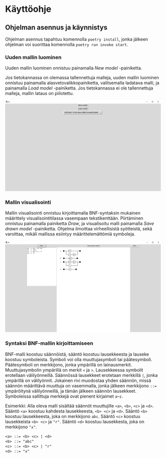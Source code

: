 # Käyttöohje

## Ohjelman asennus ja käynnistys
Ohjelman asennus tapahtuu komennolla `poetry install`, jonka jälkeen ohjelman voi suorittaa komennolla `poetry run invoke start`.

### Uuden mallin luominen

Uuden mallin luominen onnistuu painamalla *New model* -painiketta.

Jos tietokannassa on olemassa tallennettuja malleja, uuden mallin luominen onnistuu painamalla alasvetovalikkopainiketta, valitsemalla ladatava malli, ja painamalla *Load model* -painiketta. Jos tietokannassa ei ole tallennettuja malleja, mallin lataus on piilotettu.

![load_model](./imgs/instructions/load_model.png)

### Mallin visualisointi

Mallin visualisointi onnistuu kirjoittamalla BNF-syntaksin mukainen määrittely visualisointitilassa vasempaan tekstikenttään. Piirtäminen onnistuu painamalla painiketta *Draw*, ja visualisoitu malli painamalla *Save drawn model* -painiketta. Ohjelma ilmoittaa virheellisistä syötteistä, sekä varoittaa, mikäli mallissa esiintyy määrittelemättömiä symboleja.

![visualize_model](./imgs/instructions/visualize_model.png)

### Syntaksi BNF-mallin kirjoittamiseen

BNF-malli koostuu säännöistä, sääntö koostuu lausekkeesta ja lauseke koostuu symboleista. Symboli voi olla muuttujasymboli tai päätesymboli. Päätesymboli on merkkijono, jonka ympärillä on lainausmerkit. Muuttujasymbolin ympärillä on merkit `<` ja `>`. Lausekkeessa symbolit erotellaan välilyönneillä. Säännössä lausekkeet erotetaan merkkillä `|`, jonka ympärillä on välilyönnit. Jokainen rivi muodostaa yhden säännön, missä säännön määrittävä muuttuja on vasemmalla, jonka jälkeen merkkijono `::=` ympäröitynä välilyönneillä, ja tämän jälkeen säännön lausekkeet. Symboleissa sallittuja merkkejä ovat pienent kirjaimet `a`–`z`.

Esimerkki: Alla oleva malli sisältää säännöt muuttujille `<a>`, `<b>`, `<c>` ja `<d>`. Sääntö `<a>` koostuu kahdesta lausekkeesta, `<b> <c>` ja `<d>`. Sääntö `<b>` koostuu lausekkeesta, joka on merkkijono `abc`. Sääntö `<c>` koostuu lausekkeista `<b> <c>` ja `"r"`. Sääntö `<d>` koostuu lausekkesta, joka on merkkijono `"x"`.

    <a> ::= <b> <c> | <d>
    <b> ::= "abc"
    <c> ::= <b> <c> | "r"
    <d> ::= "x"
    
